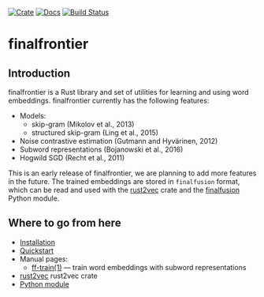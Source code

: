 [![Crate](https://img.shields.io/crates/v/finalfrontier.svg)](https://crates.io/crates/finalfrontier)
[![Docs](https://docs.rs/finalfrontier/badge.svg)](https://docs.rs/finalfrontier/)
[![Build Status](https://travis-ci.org/danieldk/finalfrontier.svg?branch=master)](https://travis-ci.org/danieldk/finalfrontier)

# finalfrontier

## Introduction

finalfrontier is a Rust library and set of utilities for learning and using
word embeddings. finalfrontier currently has the following features:

  * Models:
    - skip-gram (Mikolov et al., 2013)
    - structured skip-gram (Ling et al., 2015)
  * Noise contrastive estimation (Gutmann and Hyvärinen, 2012)
  * Subword representations (Bojanowski et al., 2016)
  * Hogwild SGD (Recht et al., 2011)

This is an early release of finalfrontier, we are planning to add more features
in the future. The trained embeddings are stored in `finalfusion` format, which
can be read and used with the [rust2vec](https://github.com/danieldk/rust2vec)
crate and the [finalfusion](https://github.com/danieldk/finalfusion-python) Python
module.

## Where to go from here

  * [Installation](docs/INSTALL.md)
  * [Quickstart](docs/QUICKSTART.md)
  * Manual pages:
    - [ff-train(1)](man/ff-train.1.md) — train word embeddings with subword representations
  * [rust2vec](https://github.com/danieldk/rust2vec) rust2vec crate
  * [Python module](https://github.com/danieldk/finalfusion-python)
